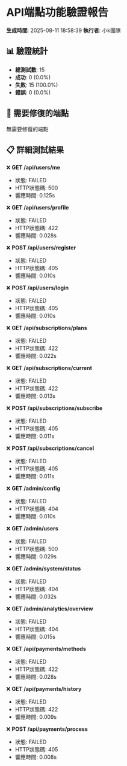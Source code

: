 
# API端點功能驗證報告
**生成時間**: 2025-08-11 18:58:39
**執行者**: 小k團隊

## 📊 驗證統計
- **總測試數**: 15
- **成功**: 0 (0.0%)
- **失敗**: 15 (100.0%)
- **錯誤**: 0 (0.0%)

## 🔴 需要修復的端點
無需要修復的端點

## 📋 詳細測試結果
❌ **GET /api/users/me**
   - 狀態: FAILED
   - HTTP狀態碼: 500
   - 響應時間: 0.125s

❌ **GET /api/users/profile**
   - 狀態: FAILED
   - HTTP狀態碼: 422
   - 響應時間: 0.028s

❌ **POST /api/users/register**
   - 狀態: FAILED
   - HTTP狀態碼: 405
   - 響應時間: 0.010s

❌ **POST /api/users/login**
   - 狀態: FAILED
   - HTTP狀態碼: 405
   - 響應時間: 0.010s

❌ **GET /api/subscriptions/plans**
   - 狀態: FAILED
   - HTTP狀態碼: 422
   - 響應時間: 0.022s

❌ **GET /api/subscriptions/current**
   - 狀態: FAILED
   - HTTP狀態碼: 422
   - 響應時間: 0.013s

❌ **POST /api/subscriptions/subscribe**
   - 狀態: FAILED
   - HTTP狀態碼: 405
   - 響應時間: 0.011s

❌ **POST /api/subscriptions/cancel**
   - 狀態: FAILED
   - HTTP狀態碼: 405
   - 響應時間: 0.011s

❌ **GET /admin/config**
   - 狀態: FAILED
   - HTTP狀態碼: 404
   - 響應時間: 0.010s

❌ **GET /admin/users**
   - 狀態: FAILED
   - HTTP狀態碼: 500
   - 響應時間: 0.029s

❌ **GET /admin/system/status**
   - 狀態: FAILED
   - HTTP狀態碼: 404
   - 響應時間: 0.032s

❌ **GET /admin/analytics/overview**
   - 狀態: FAILED
   - HTTP狀態碼: 404
   - 響應時間: 0.015s

❌ **GET /api/payments/methods**
   - 狀態: FAILED
   - HTTP狀態碼: 422
   - 響應時間: 0.028s

❌ **GET /api/payments/history**
   - 狀態: FAILED
   - HTTP狀態碼: 422
   - 響應時間: 0.009s

❌ **POST /api/payments/process**
   - 狀態: FAILED
   - HTTP狀態碼: 405
   - 響應時間: 0.008s

